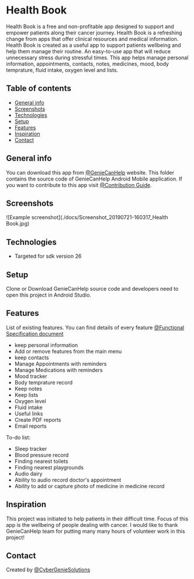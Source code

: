 # Health Book
Health Book is a free and non-profitable app designed to support and empower patients along their cancer journey. Health Book is a refreshing change from apps that offer clinical resources and medical information. Health Book is created as a useful app to support patients wellbeing and help them manage their routine. An easy-to-use app that will reduce unnecessary stress during stressful times. This app helps manage personal information, appointments, contacts, notes, medicines, mood, body temprature, fluid intake, oxygen level and lists. 

## Table of contents
* [General info](#general-info)
* [Screenshots](#screenshots)
* [Technologies](#technologies)
* [Setup](#setup)
* [Features](#features)
* [Inspiration](#inspiration)
* [Contact](#contact)

## General info
You can download this app from [@GenieCanHelp](http://geniecanhelpapp.com/) website. 
This folder contains the source code of GenieCanHelp Android Mobile application. If you want to contribute to this app visit [@Contribution Guide](https://github.com/CyberGenieSolutions/GenieCancerHelpAndroidApp/blob/master/CODE_OF_CONDUCT.md). 

## Screenshots
![Example screenshot](./docs/Screenshot_20190721-160317_Health Book.jpg)

## Technologies
* Targeted for sdk version 26

## Setup
Clone or Download GenieCanHelp source code and developers need to open this project in Android Studio.

## Features
List of existing features. You can find details of every feature [@Functional Specification document](https://github.com/CyberGenieSolutions/GenieCancerHelpAndroidApp/blob/master/docs/GenieCanHelp_Functional_Specification.pdf)
* keep personal information
* Add or remove features from the main menu
* keep contacts
* Manage Appointments with reminders
* Manage Medications with reminders
* Mood tracker
* Body temprature record
* Keep notes
* Keep lists
* Oxygen level
* Fluid intake
* Useful links
* Create PDF reports
* Email reports

To-do list:
* Sleep tracker
* Blood pressure record
* Finding nearest toilets
* Finding nearest playgrounds
* Audio dairy
* Ability to audio record doctor's appointment
* Ability to add or capture photo of medicine in medicine record

## Inspiration
This project was initiated to help patients in their difficult time. Focus of this app is the wellbeing of people dealing with cancer. I would like to thank GenieCanHelp team for putting many many hours of volunteer work in this project! 

## Contact
Created by [@CyberGenieSolutions](http://www.cybergeniesolutions.com/)
